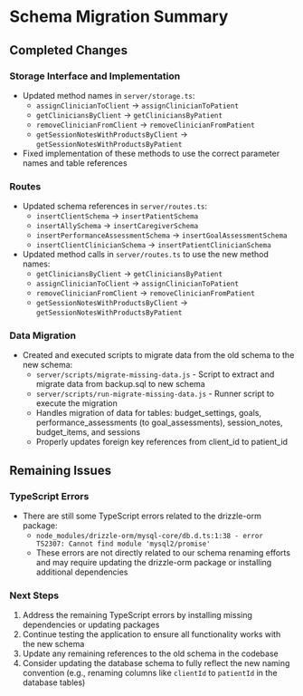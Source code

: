# Schema Migration Summary

## Completed Changes

### Storage Interface and Implementation
- Updated method names in `server/storage.ts`:
  - `assignClinicianToClient` → `assignClinicianToPatient`
  - `getCliniciansByClient` → `getCliniciansByPatient`
  - `removeClinicianFromClient` → `removeClinicianFromPatient`
  - `getSessionNotesWithProductsByClient` → `getSessionNotesWithProductsByPatient`
- Fixed implementation of these methods to use the correct parameter names and table references

### Routes
- Updated schema references in `server/routes.ts`:
  - `insertClientSchema` → `insertPatientSchema`
  - `insertAllySchema` → `insertCaregiverSchema`
  - `insertPerformanceAssessmentSchema` → `insertGoalAssessmentSchema`
  - `insertClientClinicianSchema` → `insertPatientClinicianSchema`
- Updated method calls in `server/routes.ts` to use the new method names:
  - `getCliniciansByClient` → `getCliniciansByPatient`
  - `assignClinicianToClient` → `assignClinicianToPatient`
  - `removeClinicianFromClient` → `removeClinicianFromPatient`
  - `getSessionNotesWithProductsByClient` → `getSessionNotesWithProductsByPatient`

### Data Migration
- Created and executed scripts to migrate data from the old schema to the new schema:
  - `server/scripts/migrate-missing-data.js` - Script to extract and migrate data from backup.sql to new schema
  - `server/scripts/run-migrate-missing-data.js` - Runner script to execute the migration
  - Handles migration of data for tables: budget_settings, goals, performance_assessments (to goal_assessments), session_notes, budget_items, and sessions
  - Properly updates foreign key references from client_id to patient_id

## Remaining Issues

### TypeScript Errors
- There are still some TypeScript errors related to the drizzle-orm package:
  - `node_modules/drizzle-orm/mysql-core/db.d.ts:1:38 - error TS2307: Cannot find module 'mysql2/promise'`
  - These errors are not directly related to our schema renaming efforts and may require updating the drizzle-orm package or installing additional dependencies

### Next Steps
1. Address the remaining TypeScript errors by installing missing dependencies or updating packages
2. Continue testing the application to ensure all functionality works with the new schema
3. Update any remaining references to the old schema in the codebase
4. Consider updating the database schema to fully reflect the new naming convention (e.g., renaming columns like `clientId` to `patientId` in the database tables)
